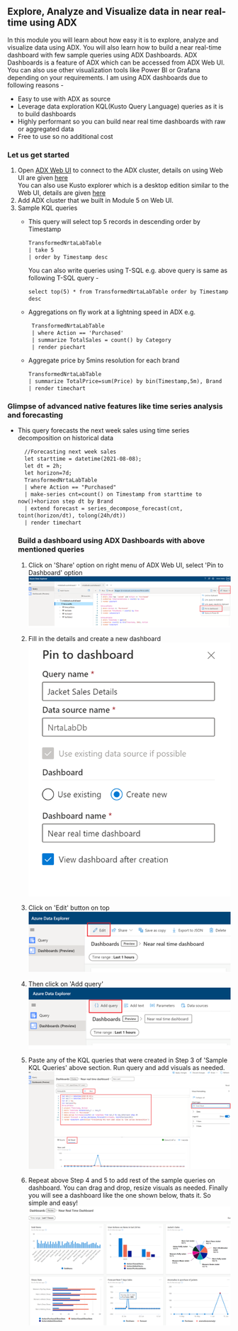 ## Explore, Analyze and Visualize data in near real-time using ADX 
In this module you will learn about how easy it is to explore, analyze and visualize data using ADX. You will also learn how to build a near real-time dashboard with few sample queries using ADX Dashboards. ADX Dashboards is a feature of ADX which can be accessed from ADX Web UI. You can also use other visualization tools like Power BI or Grafana depending on your requirements. 
I am using ADX dashboards due to following reasons -
   - Easy to use with ADX as source
   - Leverage data exploration KQL(Kusto Query Language) queries as it is to build dashboards
   - Highly performant so you can build near real time dashboards with raw or aggregated data
   - Free to use so no additional cost

### Let us get started
1. Open [ADX Web UI](https://dataexplorer.azure.com/) to connect to the ADX cluster, details on using Web UI are given [here](https://docs.microsoft.com/en-us/azure/data-explorer/web-query-data)<br/>
You can also use Kusto explorer which is a desktop edition similar to the Web UI, details are given [here](https://docs.microsoft.com/en-us/azure/data-explorer/kusto/tools/kusto-explorer)
2. Add ADX cluster that we built in Module 5 on Web UI.
3. Sample KQL queries 
   - This query will select top 5 records in descending order by Timestamp 
     ```
     TransformedNrtaLabTable
     | take 5 
     | order by Timestamp desc  
     ```
     You can also write queries using T-SQL e.g. above query is same as following T-SQL query -
     ```
     select top(5) * from TransformedNrtaLabTable order by Timestamp desc
     ```
     
   - Aggregations on fly work at a lightning speed in ADX e.g. 
     ```
      TransformedNrtaLabTable 
      | where Action == 'Purchased'
      | summarize TotalSales = count() by Category
      | render piechart 
     ```
     
    - Aggregate price by 5mins resolution for each brand
      ```
      TransformedNrtaLabTable
      | summarize TotalPrice=sum(Price) by bin(Timestamp,5m), Brand
      | render timechart  
      ```
### Glimpse of advanced native features like time series analysis and forecasting 
- This query forecasts the next week sales using time series decomposition on historical data
    ```
      //Forecasting next week sales 
      let starttime = datetime(2021-08-08);
      let dt = 2h;
      let horizon=7d;
      TransformedNrtaLabTable
      | where Action == "Purchased"
      | make-series cnt=count() on Timestamp from starttime to now()+horizon step dt by Brand
      | extend forecast = series_decompose_forecast(cnt, toint(horizon/dt), tolong(24h/dt))
      | render timechart 
    ```

  
  ### Build a dashboard using ADX Dashboards with above mentioned queries
  1. Click on 'Share' option on right menu of ADX Web UI, select 'Pin to Dashboard' option
  ![](../images/Dashboard1.png)
  2. Fill in the details and create a new dashboard
  ![](../images/Dashboard2.png)
  3. Click on 'Edit' button on top
  ![](../images/Dashboard3.png)
  4. Then click on 'Add query'
  ![](../images/Dashboard4.png)
  5. Paste any of the KQL queries that were created in Step 3 of 'Sample KQL Queries' above section. Run query and add visuals as needed.
  ![](../images/Dashboard5.png)

  6. Repeat above Step 4 and 5 to add rest of the sample queries on dashboard. You can drag and drop, resize visuals as needed. Finally you will see a dashboard like the one shown below, thats it. So simple and easy!
  ![](../images/Dashboard.png)


